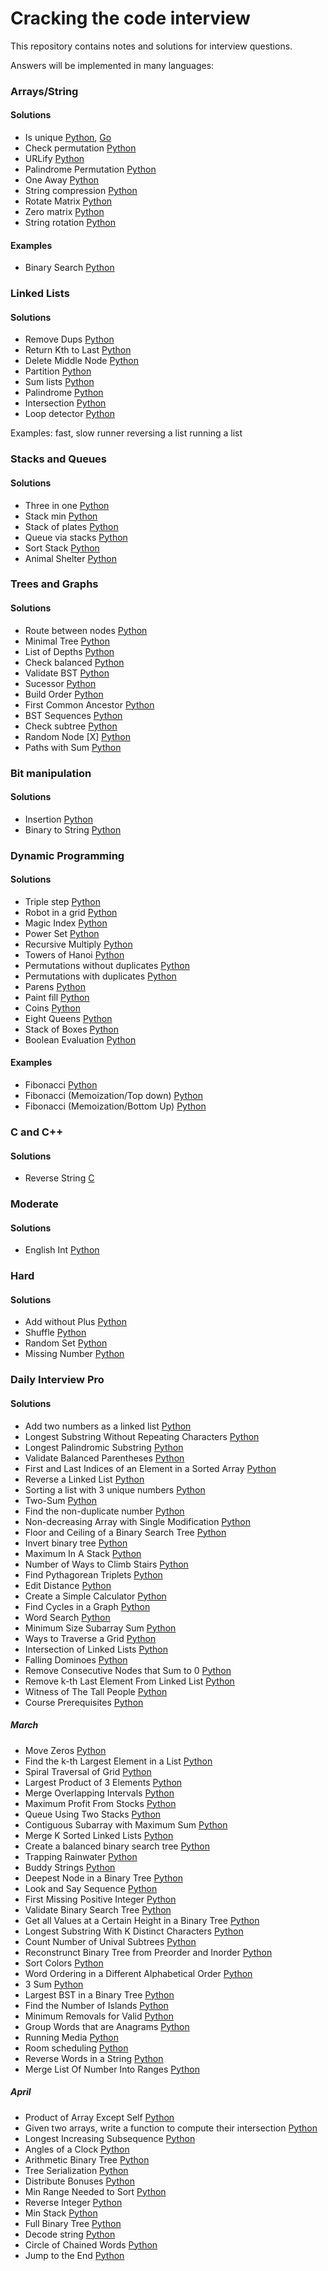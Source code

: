 Cracking the code interview
============================

This repository contains notes and solutions for interview questions.

Answers will be implemented in many languages:

### Arrays/String

#### Solutions

* Is unique
    [Python](./python/arrays_strings/question_1_1.py), [Go](./golang/array_strings/question_1_1.go)
* Check permutation
    [Python](./python/arrays_strings/question_1_2.py)
* URLify
    [Python](./python/arrays_strings/question_1_3.py)
* Palindrome Permutation
    [Python](./python/arrays_strings/question_1_4.py)
* One Away
    [Python](./python/arrays_strings/question_1_5.py)
* String compression
    [Python](./python/arrays_strings/question_1_6.py)
* Rotate Matrix
    [Python](./python/arrays_strings/question_1_7.py)
* Zero matrix
    [Python](./python/arrays_strings/question_1_8.py)
* String rotation
    [Python](./python/arrays_strings/question_1_9.py)


#### Examples

* Binary Search
    [Python](./python/arrays_strings/examples/binary_search.py)


### Linked Lists

#### Solutions

* Remove Dups
    [Python](./python/linked_lists/question_2_1.py)
* Return Kth to Last
    [Python](./python/linked_lists/question_2_2.py)
* Delete Middle Node
    [Python](./python/linked_lists/question_2_3.py)
* Partition
    [Python](./python/linked_lists/question_2_4.py)
* Sum lists
    [Python](./python/linked_lists/question_2_5.py)
* Palindrome
    [Python](./python/linked_lists/question_2_6.py)
* Intersection
    [Python](./python/linked_lists/question_2_7.py)
* Loop detector
    [Python](./python/linked_lists/question_2_8.py)


Examples:
    fast, slow runner
    reversing a list
    running a list


### Stacks and Queues

#### Solutions

* Three in one
    [Python](./python/stacks_queues/question_3_1.py)
* Stack min
    [Python](./python/stacks_queues/question_3_2.py)
* Stack of plates
    [Python](./python/stacks_queues/question_3_3.py)
* Queue via stacks
    [Python](./python/stacks_queues/question_3_4.py)
* Sort Stack
    [Python](./python/stacks_queues/question_3_5.py)
* Animal Shelter
    [Python](./python/stacks_queues/question_3_6.py)


### Trees and Graphs

#### Solutions

* Route between nodes
    [Python](./python/trees_graphs/question_4_1.py)
* Minimal Tree
    [Python](./python/trees_graphs/question_4_2.py)
* List of Depths
    [Python](./python/trees_graphs/question_4_3.py)
* Check balanced
    [Python](./python/trees_graphs/question_4_4.py)
* Validate BST
    [Python](./python/trees_graphs/question_4_5.py)
* Sucessor
    [Python](./python/trees_graphs/question_4_6.py)
* Build Order
    [Python](./python/trees_graphs/question_4_7.py)
* First Common Ancestor
    [Python](./python/trees_graphs/question_4_8.py)
* BST Sequences
    [Python](./python/trees_graphs/question_4_9.py)
* Check subtree
    [Python](./python/trees_graphs/question_4_10.py)
* Random Node [X]
    [Python](./python/trees_graphs/question_4_11.py)
* Paths with Sum
    [Python](./python/trees_graphs/question_4_12.py)

### Bit manipulation

#### Solutions

* Insertion
    [Python](./python/bit_manipulation/question_5_1.py)
* Binary to String
    [Python](./python/bit_manipulation/question_5_2.py)


### Dynamic Programming

#### Solutions

* Triple step
    [Python](./python/dynamic_programming/question_8_1.py)
* Robot in a grid
    [Python](./python/dynamic_programming/question_8_2.py)
* Magic Index
    [Python](./python/dynamic_programming/question_8_3.py)
* Power Set
    [Python](./python/dynamic_programming/question_8_4.py)
* Recursive Multiply
    [Python](./python/dynamic_programming/question_8_5.py)
* Towers of Hanoi
    [Python](./python/dynamic_programming/question_8_6.py)
* Permutations without duplicates
    [Python](./python/dynamic_programming/question_8_7.py)
* Permutations with duplicates
    [Python](./python/dynamic_programming/question_8_8.py)
* Parens
    [Python](./python/dynamic_programming/question_8_9.py)
* Paint fill
    [Python](./python/dynamic_programming/question_8_10.py)
* Coins
    [Python](./python/dynamic_programming/question_8_11.py)
* Eight Queens
    [Python](./python/dynamic_programming/question_8_12.py)
* Stack of Boxes
    [Python](./python/dynamic_programming/question_8_13.py)
* Boolean Evaluation
    [Python](./python/dynamic_programming/question_8_14.py)


#### Examples

* Fibonacci
    [Python](./python/dynamic_programming/examples/fibonacci.py)
* Fibonacci (Memoization/Top down)
    [Python](./python/dynamic_programming/examples/fibonacci_memoization.py)
* Fibonacci (Memoization/Bottom Up)
    [Python](./python/dynamic_programming/examples/fibonacci_bottom_up.py)



### C and C++

#### Solutions

* Reverse String
    [C](./c/c_cplus/question_12_2.c)


### Moderate

#### Solutions

* English Int
    [Python](./python/moderate/question_16_8.py)

### Hard

#### Solutions

* Add without Plus
    [Python](./python/hard/question_17_1.py)
* Shuffle
    [Python](./python/hard/question_17_2.py)
* Random Set
    [Python](./python/hard/question_17_3.py)
* Missing Number
    [Python](./python/hard/question_17_4.py)


### Daily Interview Pro

#### Solutions

* Add two numbers as a linked list
    [Python](./python/daily_interview_pro/202002/20200202.py)
* Longest Substring Without Repeating Characters
    [Python](./python/daily_interview_pro/202002/20200203.py)
* Longest Palindromic Substring
    [Python](./python/daily_interview_pro/202002/20200204.py)
* Validate Balanced Parentheses
    [Python](./python/daily_interview_pro/202002/20200205.py)
* First and Last Indices of an Element in a Sorted Array
    [Python](./python/daily_interview_pro/202002/20200206.py)
* Reverse a Linked List
    [Python](./python/daily_interview_pro/202002/20200207.py)
* Sorting a list with 3 unique numbers
    [Python](./python/daily_interview_pro/202002/20200208.py)
* Two-Sum
    [Python](./python/daily_interview_pro/202002/20200209.py)
* Find the non-duplicate number
    [Python](./python/daily_interview_pro/202002/20200210.py)
* Non-decreasing Array with Single Modification
    [Python](./python/daily_interview_pro/202002/20200211.py)
* Floor and Ceiling of a Binary Search Tree
    [Python](./python/daily_interview_pro/202002/20200212.py)
* Invert binary tree
    [Python](./python/daily_interview_pro/202002/20200213.py)
* Maximum In A Stack
    [Python](./python/daily_interview_pro/202002/20200214.py)
* Number of Ways to Climb Stairs
    [Python](./python/daily_interview_pro/202002/20200215.py)
* Find Pythagorean Triplets
    [Python](./python/daily_interview_pro/202002/20200216.py)
* Edit Distance
    [Python](./python/daily_interview_pro/202002/20200217.py)
* Create a Simple Calculator
    [Python](./python/daily_interview_pro/202002/20200218.py)
* Find Cycles in a Graph
    [Python](./python/daily_interview_pro/202002/20200219.py)
* Word Search
    [Python](./python/daily_interview_pro/202002/20200220.py)
* Minimum Size Subarray Sum
    [Python](./python/daily_interview_pro/202002/20200221.py)
* Ways to Traverse a Grid
    [Python](./python/daily_interview_pro/202002/20200222.py)
* Intersection of Linked Lists
    [Python](./python/daily_interview_pro/202002/20200223.py)
* Falling Dominoes
    [Python](./python/daily_interview_pro/202002/20200224.py)
* Remove Consecutive Nodes that Sum to 0
    [Python](./python/daily_interview_pro/202002/20200225.py)
* Remove k-th Last Element From Linked List
    [Python](./python/daily_interview_pro/202002/20200226.py)
* Witness of The Tall People
    [Python](./python/daily_interview_pro/202002/20200227.py)
* Course Prerequisites
    [Python](./python/daily_interview_pro/202002/20200228.py)

##### March

* Move Zeros
    [Python](./python/daily_interview_pro/202003/20200301.py)
* Find the k-th Largest Element in a List
    [Python](./python/daily_interview_pro/202003/20200302.py)
* Spiral Traversal of Grid
    [Python](./python/daily_interview_pro/202003/20200303.py)
* Largest Product of 3 Elements
    [Python](./python/daily_interview_pro/202003/20200304.py)
* Merge Overlapping Intervals
    [Python](./python/daily_interview_pro/202003/20200305.py)
* Maximum Profit From Stocks
    [Python](./python/daily_interview_pro/202003/20200306.py)
* Queue Using Two Stacks
    [Python](./python/daily_interview_pro/202003/20200307.py)
* Contiguous Subarray with Maximum Sum
    [Python](./python/daily_interview_pro/202003/20200308.py)
* Merge K Sorted Linked Lists
    [Python](./python/daily_interview_pro/202003/20200309.py)
* Create a balanced binary search tree
    [Python](./python/daily_interview_pro/202003/20200310.py)
* Trapping Rainwater
    [Python](./python/daily_interview_pro/202003/20200311.py)
* Buddy Strings
    [Python](./python/daily_interview_pro/202003/20200312.py)
* Deepest Node in a Binary Tree
    [Python](./python/daily_interview_pro/202003/20200313.py)
* Look and Say Sequence
    [Python](./python/daily_interview_pro/202003/20200314.py)
* First Missing Positive Integer
    [Python](./python/daily_interview_pro/202003/20200315.py)
* Validate Binary Search Tree
    [Python](./python/daily_interview_pro/202003/20200316.py)
* Get all Values at a Certain Height in a Binary Tree
    [Python](./python/daily_interview_pro/202003/20200317.py)
* Longest Substring With K Distinct Characters
    [Python](./python/daily_interview_pro/202003/20200318.py)
* Count Number of Unival Subtrees
    [Python](./python/daily_interview_pro/202003/20200319.py)
* Reconstrunct Binary Tree from Preorder and Inorder
    [Python](./python/daily_interview_pro/202003/20200320.py)
* Sort Colors
    [Python](./python/daily_interview_pro/202003/20200321.py)
* Word Ordering in a Different Alphabetical Order
    [Python](./python/daily_interview_pro/202003/20200322.py)
* 3 Sum
    [Python](./python/daily_interview_pro/202003/20200323.py)
* Largest BST in a Binary Tree
    [Python](./python/daily_interview_pro/202003/20200324.py)
* Find the Number of Islands
    [Python](./python/daily_interview_pro/202003/20200325.py)
* Minimum Removals for Valid
    [Python](./python/daily_interview_pro/202003/20200326.py)
* Group Words that are Anagrams
    [Python](./python/daily_interview_pro/202003/20200327.py)
* Running Media
    [Python](./python/daily_interview_pro/202003/20200328.py)
* Room scheduling
    [Python](./python/daily_interview_pro/202003/20200329.py)
* Reverse Words in a String
    [Python](./python/daily_interview_pro/202003/20200330.py)
* Merge List Of Number Into Ranges
    [Python](./python/daily_interview_pro/202003/20200331.py)

##### April

* Product of Array Except Self
    [Python](./python/daily_interview_pro/202004/01.py)
* Given two arrays, write a function to compute their intersection
    [Python](./python/daily_interview_pro/202004/02.py)
* Longest Increasing Subsequence
    [Python](./python/daily_interview_pro/202004/03.py)
* Angles of a Clock
    [Python](./python/daily_interview_pro/202004/04.py)
* Arithmetic Binary Tree
    [Python](./python/daily_interview_pro/202004/05.py)
* Tree Serialization
    [Python](./python/daily_interview_pro/202004/06.py)
* Distribute Bonuses
    [Python](./python/daily_interview_pro/202004/07.py)
* Min Range Needed to Sort
    [Python](./python/daily_interview_pro/202004/08.py)
* Reverse Integer
    [Python](./python/daily_interview_pro/202004/09.py)
* Min Stack
    [Python](./python/daily_interview_pro/202004/10.py)
* Full Binary Tree
    [Python](./python/daily_interview_pro/202004/11.py)
* Decode string
    [Python](./python/daily_interview_pro/202004/12.py)
* Circle of Chained Words
    [Python](./python/daily_interview_pro/202004/13.py)
* Jump to the End
    [Python](./python/daily_interview_pro/202004/14.py)